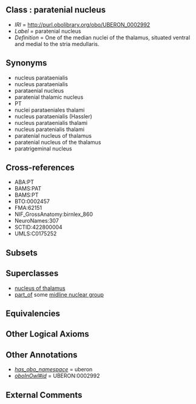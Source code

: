 
## Class : paratenial nucleus

 * *IRI* = http://purl.obolibrary.org/obo/UBERON_0002992
 * *Label* = paratenial nucleus
 * *Definition* = One of the median nuclei of the thalamus, situated ventral and medial to the stria medullaris.

## Synonyms

 * nucleus parataenialis
 * nucleus parataenialis
 * parataenial nucleus
 * paratenial thalamic nucleus
 * PT
 * nuclei parataeniales thalami
 * nucleus parataenialis (Hassler)
 * nucleus parataenialis thalami
 * nucleus paratenialis thalami
 * paratenial nucleus of thalamus
 * paratenial nucleus of the thalamus
 * paratrigeminal nucleus

## Cross-references

 * ABA:PT
 * BAMS:PAT
 * BAMS:PT
 * BTO:0002457
 * FMA:62151
 * NIF_GrossAnatomy:birnlex_860
 * NeuroNames:307
 * SCTID:422800004
 * UMLS:C0175252

## Subsets


## Superclasses

 * [nucleus of thalamus](../../UBERON/92/UBERON_0007692.md)
 * [part_of](../../BFO/50/BFO_0000050.md) some [midline nuclear group](../../UBERON/05/UBERON_0002705.md)

## Equivalencies


## Other Logical Axioms


## Other Annotations

 * *[has_obo_namespace](../../ce/oboInOwl#hasOBONamespace.md)* = uberon
 * *[oboInOwl#id](../../id/oboInOwl#id.md)* = UBERON:0002992

## External Comments

